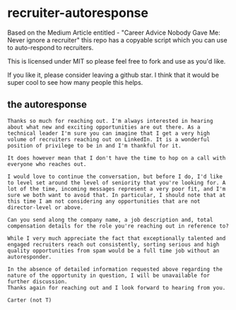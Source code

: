 # recruiter-autoresponse
Based on the Medium Article entitled - "Career Advice Nobody Gave Me: Never ignore a recruiter" this repo has a copyable script which you can use to auto-respond to recruiters.

This is licensed under MIT so please feel free to fork and use as you'd like. 

If you like it, please consider leaving a github star.  I think that it would be super cool to see how many people this helps.

## the autoresponse

```
Thanks so much for reaching out. I'm always interested in hearing about what new and exciting opportunities are out there. As a technical leader I'm sure you can imagine that I get a very high volume of recruiters reaching out on LinkedIn. It is a wonderful position of privilege to be in and I'm thankful for it.

It does however mean that I don't have the time to hop on a call with everyone who reaches out.

I would love to continue the conversation, but before I do, I'd like to level set around the level of seniority that you're looking for. A lot of the time, incoming messages represent a very poor fit, and I'm sure we both want to avoid that. In particular, I should note that at this time I am not considering any opportunities that are not director-level or above.

Can you send along the company name, a job description and, total compensation details for the role you're reaching out in reference to? 

While I very much appreciate the fact that exceptionally talented and engaged recruiters reach out consistently, sorting serious and high quality opportunities from spam would be a full time job without an autoresponder.

In the absence of detailed information requested above regarding the nature of the opportunity in question, I will be unavailable for further discussion.
Thanks again for reaching out and I look forward to hearing from you.

Carter (not T)
```
